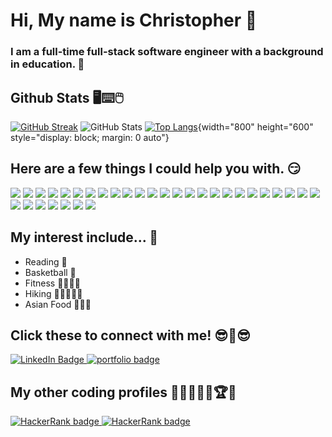 # Hi, My name is Christopher 🙏

### I am a full-time full-stack software engineer with a background in education. 🤩

## Github Stats 🖥⌨🖱
[![GitHub Streak](https://github-readme-streak-stats.herokuapp.com/?user=simpsonc86&theme=transparent&hide_border=false&border_radius=6)](https://git.io/streak-stats)
![GitHub Stats](https://github-readme-stats-five-lyart-84.vercel.app/api?username=simpsonc86&show_icons=true&theme=transparent)
[![Top Langs](https://github-readme-stats-five-lyart-84.vercel.app/api/top-langs/?username=simpsonc86&layout=pie&theme=transparent)](https://github.com/simpsonc86/github-readme-stats){width="800" height="600" style="display: block; margin: 0 auto"}



<!--### Here is my Portfolio Website
![Banner](https://github.com/Simpsonc86/Simpsonc86/assets/114360998/0f174722-48b0-492b-954e-0f3d8b1994e2)
-->


<!--### Here are some of my projects:
![Landing Page](https://github.com/Simpsonc86/Simpsonc86/assets/114360998/06c27e8b-e4b1-4687-9ecb-1186a24fadfd)
### [Wizlet](https://wizlet.onrender.com/) - Learning website based on public sets of user-created questions.
![Landing page](https://github.com/Simpsonc86/Simpsonc86/assets/114360998/dd2ef21d-756f-4c56-b043-1f4e4f14eff4)
### [Webear](https://webull.onrender.com/) - Stock Trading Simulation with live updating portfolio.
![Capture](https://github.com/Simpsonc86/Simpsonc86/assets/114360998/e9054740-cca6-4ce1-b113-c8b612d329a8)
### [ChairBnB](https://chairbnb-zv2s.onrender.com/) - Listings and bookings e-commerce site for chairs.	
-->

## Here are a few things I could help you with. 😏
<div>
  <img src="https://img.shields.io/badge/javascript-%23323330.svg?style=for-the-badge&logo=javascript&logoColor=%23F7DF1E" />
  <img src='https://img.shields.io/badge/TypeScript-3178c6?style=for-the-badge&logo=TypeScript&logoColor=ffffff'/>
  <img src ="https://img.shields.io/badge/express.js-%23404d59.svg?style=for-the-badge&logo=express&logoColor=%2361DAFB" />
  <img src="https://img.shields.io/badge/node.js-6DA55F?style=for-the-badge&logo=node.js&logoColor=white" />
  <img src='https://img.shields.io/badge/Kafka.js-07b0ce?style=for-the-badge&logo=apache%20kafka&logoColor=000000&color=ffffff'/>
  <img src="https://img.shields.io/badge/html5-%23E34F26.svg?style=for-the-badge&logo=html5&logoColor=white" />
  <img src="https://img.shields.io/badge/css3-%231572B6.svg?style=for-the-badge&logo=css3&logoColor=white" />
  <img src='https://img.shields.io/badge/Tailwind_CSS-07b0ce?style=for-the-badge&logo=Tailwind%20Css&logoColor=ffffff&color=07b0ce'/>
  <img src='https://img.shields.io/badge/Reg_Ex-fff200?style=for-the-badge&logo=Regular%20Expressions&logoColor=ffffff'/>
  <img src="https://img.shields.io/badge/sqlite-%2307405e.svg?style=for-the-badge&logo=sqlite&logoColor=white" />
  <img src="https://img.shields.io/badge/react-%2320232a.svg?style=for-the-badge&logo=react&logoColor=%2361DAFB" />
  <img src="https://img.shields.io/badge/redux-%23593d88.svg?style=for-the-badge&logo=redux&logoColor=white" />
  <img src="https://img.shields.io/badge/python-3670A0?style=for-the-badge&logo=python&logoColor=ffdd54" />
  <img src="https://img.shields.io/badge/flask-%23000.svg?style=for-the-badge&logo=flask&logoColor=white" />
  <img src='https://img.shields.io/badge/SQLalchemy-ffffff?style=for-the-badge&logo=sqlalchemy&logoColor=ff0a08'/>
  <img src="https://img.shields.io/badge/postgres-%23316192.svg?style=for-the-badge&logo=postgresql&logoColor=white" />
  <img src="https://img.shields.io/badge/AWS-%23FF9900.svg?style=for-the-badge&logo=amazon-aws&logoColor=white" />
  <img src='https://img.shields.io/badge/Firebase-ffa611?style=for-the-badge&logo=Firebase&logoColor=ffffff'/>
  <img src="https://img.shields.io/badge/Sequelize-52B0E7?style=for-the-badge&logo=Sequelize&logoColor=white" />
  <img src="https://img.shields.io/badge/Render-%46E3B7.svg?style=for-the-badge&logo=render&logoColor=white" />
  <img src='https://img.shields.io/badge/Next.JS-101010?style=for-the-badge&logo=Next.js&logoColor=ffffff'/>
  <img src="https://img.shields.io/badge/Visual%20Studio%20Code-0078d7.svg?style=for-the-badge&logo=visual-studio-code&logoColor=white" />
  <img src="https://img.shields.io/badge/Windows%2011-%230079d5.svg?style=for-the-badge&logo=Windows%2011&logoColor=white" />
  <img src="https://img.shields.io/badge/Ubuntu-E95420?style=for-the-badge&logo=ubuntu&logoColor=white" />
  <img src="https://img.shields.io/badge/mac%20os-000000?style=for-the-badge&logo=macos&logoColor=F0F0F0" />
  <img src="https://img.shields.io/badge/Postman-FF6C37?style=for-the-badge&logo=postman&logoColor=white" />
  <img src="https://img.shields.io/badge/docker-%230db7ed.svg?style=for-the-badge&logo=docker&logoColor=white" />
  <img src="https://img.shields.io/badge/github-%23121011.svg?style=for-the-badge&logo=github&logoColor=white" />
  <img src="https://img.shields.io/badge/git-%23F05033.svg?style=for-the-badge&logo=git&logoColor=white" />
  <img src="https://img.shields.io/badge/-mocha-%238D6748?style=for-the-badge&logo=mocha&logoColor=white" />
  <img src="https://img.shields.io/badge/-cypress-%23E5E5E5?style=for-the-badge&logo=cypress&logoColor=058a5e" />
  <img src="https://img.shields.io/badge/Jest-916f79?style=for-the-badge&logo=jest&logoColor=ffffff"/>
</div>


## My interest include... 🤔

* Reading 📑
* Basketball 🏀
* Fitness 🏃🏾‍♂️💨
* Hiking 🌲🚶🏾‍♂️🌄
* Asian Food 🍤🍜🥘

## Click these to connect with me! 😎💱😎
<div id="badges">
  <a target=”_blank” rel="noopener" href="https://www.linkedin.com/in/christopher-simpson-sc"  >
    <img src="https://img.shields.io/badge/LinkedIn_Profile-blue?style=for-the-badge&logo=linkedin&logoColor=white" alt="LinkedIn Badge"/>
  </a>
  <a href="https://Simpsonc86.github.io/" target=”_blank” rel="noopener">
    <img src="https://img.shields.io/badge/Portfolio_Site-8A2BE2?style=for-the-badge&logoColor=white" alt="portfolio badge"/>  
  </a>
  <h2>My other coding profiles 🧠👨🏾‍💻🤯🏆🥇</h2>
  <a href="https://www.hackerrank.com/profile/simpsonc6" target=”_blank” rel="noopener">
    <img src="https://img.shields.io/badge/HackerRank_Profile-101010?style=for-the-badge&logo=HackerRank&logoColor=0add08" alt="HackerRank badge"/>  
  </a>
  <a href="https://coderbyte.com/profile/simpsonc6" target=”_blank” rel="noopener">
    <img src="https://img.shields.io/badge/CoderByte_Profile-1dbbc2?style=for-the-badge&logo=Code%20" alt="HackerRank badge"/>  
  </a>
</div>

<!--
**Simpsonc86/Simpsonc86** is a ✨ _special_ ✨ repository because its `README.md` (this file) appears on your GitHub profile.

Here are some ideas to get you started:

- 🔭 I’m currently working on ...
- 🌱 I’m currently learning ...
- 👯 I’m looking to collaborate on ...
- 🤔 I’m looking for help with ...
- 💬 Ask me about ...
- 📫 How to reach me: ...
- 😄 Pronouns: ...
- ⚡ Fun fact: ...
-->
